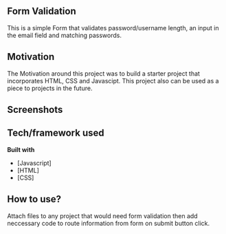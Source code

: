 ## Form Validation
This is a simple Form that validates password/username length, an input in the email field and matching passwords.

## Motivation
The Motivation around this project was to build a starter project that incorporates HTML, CSS and Javascipt. This project also can be used as a piece to projects in the future. 


## Screenshots


## Tech/framework used

<b>Built with</b>
- [Javascript]
- [HTML]
- [CSS]

## How to use?
Attach files to any project that would need form validation then add neccessary code to route information from form on submit button click.
